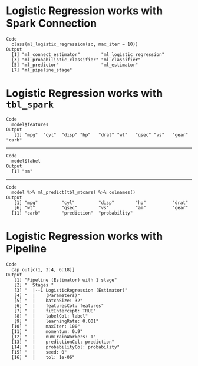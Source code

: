 # Logistic Regression works with Spark Connection

    Code
      class(ml_logistic_regression(sc, max_iter = 10))
    Output
      [1] "ml_connect_estimator"        "ml_logistic_regression"     
      [3] "ml_probabilistic_classifier" "ml_classifier"              
      [5] "ml_predictor"                "ml_estimator"               
      [7] "ml_pipeline_stage"          

# Logistic Regression works with `tbl_spark`

    Code
      model$features
    Output
       [1] "mpg"  "cyl"  "disp" "hp"   "drat" "wt"   "qsec" "vs"   "gear" "carb"

---

    Code
      model$label
    Output
      [1] "am"

---

    Code
      model %>% ml_predict(tbl_mtcars) %>% colnames()
    Output
       [1] "mpg"         "cyl"         "disp"        "hp"          "drat"       
       [6] "wt"          "qsec"        "vs"          "am"          "gear"       
      [11] "carb"        "prediction"  "probability"

# Logistic Regression works with Pipeline

    Code
      cap_out[c(1, 3:4, 6:18)]
    Output
       [1] "Pipeline (Estimator) with 1 stage"    
       [2] "  Stages "                            
       [3] "  |--1 LogisticRegression (Estimator)"
       [4] "  |    (Parameters)"                  
       [5] "  |    batchSize: 32"                 
       [6] "  |    featuresCol: features"         
       [7] "  |    fitIntercept: TRUE"            
       [8] "  |    labelCol: label"               
       [9] "  |    learningRate: 0.001"           
      [10] "  |    maxIter: 100"                  
      [11] "  |    momentum: 0.9"                 
      [12] "  |    numTrainWorkers: 1"            
      [13] "  |    predictionCol: prediction"     
      [14] "  |    probabilityCol: probability"   
      [15] "  |    seed: 0"                       
      [16] "  |    tol: 1e-06"                    

